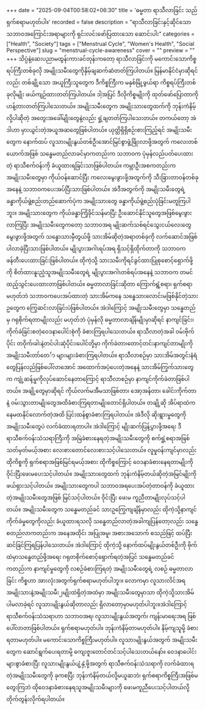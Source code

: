 +++
date = "2025-09-04T00:58:02+06:30"
title = 'ဓမ္မတာ ရာသီလာခြင်း သည် ရှက်စရာမဟုတ်ပါ။'
recorded = false
description = "ရာသီလာခြင်းနှင့်ဆိုင်သော သဘာဝအကြောင်းအရာများကို ရှင်းလင်းဖော်ပြထားသော ဆောင်းပါး"
categories = ["Health", "Society"]
tags = ["Menstrual Cycle", "Women's Health", "Social Perspective"]
slug = "menstrual-cycle-awareness"
cover = ""
preview = ""
+++
သိပ္ပံနဲ့ဆေးပညာမထွန်းကားခင်တုန်းကတော့ ရာသီလာခြင်းကို မကောင်းသောကိစ္စရပ်ကြီးတစ်ခုလို အမျိုးသမီးတွေကိုနှိမ့်ချဆက်ဆံတတ်ကြပါတယ်။ မြန်မာနိုင်ငံမှာဆိုရင်လည်း တစ်ချို့သော အယူကြီးသူတွေက ဒီကိစ္စကြီးက မနှစ်မြို့ဖွယ်ရာ ကိစ္စရပ်ကြီးတစ်ခုလိုမျိုး ဖယ်ကျဉ်ထားတတ်ကြပါတယ်။ ဒါ့အပြင် ဒီလိုကိစ္စမျိုးကို ထုတ်ဖော်ပြောတာကို ဟန့်တားတတ်ကြပါသေးတယ်။ အမျိုးသမီးတွေက အမျိုးသားတွေထက်ကို ဘုန်းကံနိမ့်လို့ပါဆိုတဲ့ အတွေးအခေါ်မျိုးတွေနဲ့လည်း ရှုံ့ချတတ်ကြပါသေးတယ်။ တကယ်တော့ အဲဒါဟာ မှားယွင်းတဲ့အယူအဆတွေဖြစ်ပါတယ်။
ယုတ္တိရှိရှိစဉ်းစားကြည့်ရင် အမျိုးသမီးတွေက နောက်ထပ်
လူသားမျိုးနွယ်တစ်ဦးအောင်မြင်စွာဖွံ့ဖြိုးလာဖို့အတွက် ကလေးတစ်ယောက်အဖြစ်
သန္ဓေမတည်လာခင်မှာကတည်းက သဘာဝက ပုံမှန်လည်ပတ်ပေးထားတဲ့ ရာသီစက်ဝန်းကို ခံယူထားရခြင်းသာဖြစ်ပါတယ်။
ကမ္ဘာဦးအစကတည်းက အမျိုးသမီးတွေမှာ ကိုယ်ဝန်ဆောင်ပြီး ကလေးမွေးဖွားဖို့အတွက်ကို
သီးခြားတာဝန်တစ်ခုအနေနဲ့ သဘာဝကပေးအပ်ပြီးသားဖြစ်ပါတယ်။ အဲဒီအတွက်ကို အမျိုးသမီးတွေရဲ့ ခန္ဓာကိုယ်ဖွဲ့စည်းတည်ဆောက်ပုံက အမျိုးသားတွေ ခန္ဓာကိုယ်ဖွဲ့စည်းပုံခြင်းမတူကြပါဘူး။ အမျိုးသားတွေက ကိုယ်ခန္ဓာကြံံ့ခိုင်သန်မာပြီး
ဦးဆောင်နိုင်သူတွေအဖြစ်မွေးဖွားလာကြပြီး အမျိုးသမီးတွေကတော့ သဘာဝအရ မျိုးဆက်သစ်ရင်သွေးငယ်လေးတွေမွေးဖွားဖို့အတွက် သန္ဓောသားမှီတွယ်ဖို့
သားအိမ်ဆိုတဲ့အရာတစ်ခုကို လက်ဆောင်အဖြစ်ပါလာခဲ့ပြီးသားဖြစ်ပါတယ်။ မျိုးပွားအဂါၤရပ်အရ
ရှိသင့်ရှိထိုက်တာကို သဘာဝက ဖန်တီးပေးထားခြင်းဖြစ်ပါတယ်။ ထိုကဲ့သို့
သားသမီးကိုရင်ခွင်ထားပြုစုစောင့်ရှောက်ဖို့ကို စိတ်ထားနူးညံ့သူအမျိုးသမီးတွေရဲ့
မျိုးပွားအဂါၤတစ်ရပ်အနေနဲ့ သဘာဝက တမင်ထည့်သွင်းပေးထားတာဖြစ်ပါတယ်။ ဓမ္မတာလာခြင်းဆိုတာ ကြောက်ရွံ့စရာ၊ ရှက်စရာမဟုတ်ဘဲ သဘာဝကပေးအပ်ထားတဲ့ သားအိမ်ကနေ သန္ဓေသားလောင်းမဖြစ်နိုင်တဲ့သားဥတွေက ကြွေဆင်းလာခြင်းပဲဖြစ်ပါတယ်။
အဲဒါကြောင့် အမျိုးသမီးတွေမှာ သန္ဓေတည်မှ ဂရုစိုက်ရတာမျိုးလည်း မဟုတ်ဘဲ
ပုံမှန်လို ဓမ္မတာလာချိန်မျိုးမှာဆိုရင် နာကျင်ခြင်း၊ ကိုက်ခဲခြင်းစတဲ့ဝေဒနာပေါင်းစုံကို ခံစားကြရပါသေးတယ်။
ရာသီလာတဲ့အခါ ဝမ်းဗိုက်ပိုင်း တဝိုက်၊ခါးနဲ့တင်ပါးဆုံပိုင်း၊ပေါင်တို့မှာ ကိုက်ခဲတာ၊တောင့်တင်းနာကျင်တာမျိုးကို အမျိုးသမီးတာ်တေ်ာ များများခံစားကြရပါတယ်။ ရာသီလာစဉ်မှာ သားအိမ်အတွင်းနံရံတွေပြန်လည်ဖြစ်ပေါ်လာအောင် အထောက်အပံ့ပေးတဲ့အနေနဲ့ သားအိမ်ကြွက်သားတွေက ကျုံ့ဆန့်မှုကိုလုပ်ဆောင်နေတာကြောင့် ရာသီလာစဉ်မှာ နာကျင်ကိုက်ခဲတာဖြစ်ပါတယ်။ အချို့တွေမှာဆိုရင် ကိုယ်လက်မအီမသာဖြစ်တာ၊ အော့အန်တာ၊ ခေါင်းကိုက်တာ နဲ့ ဝမ်းသွားတာမျိုးတွေအထိခံစားကြရတာမျိုးတောင်ရှိပါတယ်။ တချို့ဆို အိပ်ရာထဲကနေမထနိုင်လောက်တဲ့အထိ ပြင်းထန်စွာခံစားကြရပါတယ်။ အဲဒီလို ဆိုးရွားမှုတွေကို အမျိုးသမီးတွေပဲ လက်ခံထားရတာပါ။ အဲဒါကြောင့် မျိုးဆက်ပြန့်ပွားဖို့အရေး ဒီရာသီစက်ဝန်းသံသရာကြီးကို အမြဲခံစားနေရတဲ့အမျိုးသမီးတွေကို စက်ရှုံ့စရာအဖြစ်သတ်မှတ်မယ့်အစား လေးစားတောင်လေးစားသင့်ပါသေးတယ်။ လူမှုဝန်းကျင်မှာလည်း ထိုကိစ္စကို ရှက်စရာအဖြစ်မြင်ရမယ့်အစား ထိုကိစ္စကြောင့် ဝေဒနာခံစားနေရတာမျိုးကို ဝိုင်းပြီးဖေးမပေးသင့်ပါတယ်။ အမျိုးသားတွေထက် ဘုန်းကံနိမ့်တယ်ဆိုတဲ့အမြင်မျိုးကို ဖယ်ရှားသင့်ပါတယ်။ အမျိုးသားတွေကပါ သဘာဝအရပေးအပ်တဲ့တာဝန်ကို ခံယူထားတဲ့အမျိုးသမီးတွေအဖြစ် မြင်သင့်ပါတယ်။ ဝိုင်းပြီး ဖေးမ ကူညီတာမျိုးလုပ်သင့်ပါတယ်။ အမျိုးသမီးတွေက သန္ဓေမတည်ခင် သားဥကြွေကျချိန်မှာလည်း ထိုကဲ့သို့နာကျင်ကိုက်ခဲမှုတွေကိုလည်း ခံယူထားရသလို သန္ဓေတည်လာတဲ့အခါကျပြန်တော့လည်း သန္ဓေစတည်လာကတည်းက အနေအထိုင်၊ အပြုအမူ၊ အစားအသောက် စသည်ဖြင့် ထပ်ပြီး ဆင်ခြင်ကြရပြန်ပါသေးတယ်။
အဲဒါကြောင့် ထိုကဲ့သို့ နောက်ထပ်မျိုးနွယ်တစ်ဦးကို ဗိုက်ထဲမှာသန္ဓေတည်ဖို့အရေး ဂရုတစိုက်စောင့်ရှောက်ရတဲ့အပြင် သန္ဓေမတည်ခင်ကတည်းက နာကျင်မှုတွေကို လစဉ်ခံစားကြရတဲ့ အမျိုးသမီးတွေရဲ့ လစဉ် ဓမ္မတာလာခြင်း ကိစ္စဟာ အားလုံးအတွက်ရှက်စရာမဟုတ်ပါဘူး။ လောကမှာ လူသားလိင်အရ အမျိုးသားနဲ့အမျိုးသမီး၂မျိုးထဲရှိတဲ့အထဲမှာ အမျိုးသမီးတွေမှာသာ ထိုကဲ့သို့သားအိမ်ပါမလာခဲ့ရင် လူသားမျိုးနွယ်ဆိုတာလည်း ရှိလာတော့မှာမဟုတ်ပါဘူး။အဲဒါကြောင့် ရာသီစက်ဝန်းသံသရာဟာ သဘာဝအရ၊ လူသားမျိုးနွယ်အတွက်၊ ကျန်းမာရေးအရ ဖြစ်ပေါ်လာတာဖြစ်ပါတယ်။ ရှက်စရာမဟုတ်ပါ။ ဘုန်းကံနိမ့်တာမဟုတ်ပါ။ နိမ့်ကျသူမို့ ခံစားရတာမဟုတ်ပါ။ မကောင်းသောကိစ္စကြီးမဟုတ်ပါ။ လူသားမျိုးနွယ်အတွက် အမျိုးသမီးတွေက ဆောင်ရွက်ပေးရတာမို့ ကျေးဇူးတောင်တင်သင့်ပါသေးတယ်နော်။
ဝေဒနာပေါင်းများစွာခံစားပြီး လူသားမျိုးနွယ်ပျံ့နှံ့ဖို့အတွက် ရာသီစက်ဝန်းသံသရာကို လက်ခံထားရတဲ့အမျိုးသမီးတွေကို ခုကစပြီး ဘုန်းကံနိမ့်တယ်လို့မယူဆဘဲ၊ ရှက်စရာကိစ္စကြီးအဖြစ်မတွေးကြဘဲ ထိုဝေဒနာခံစားနေရသူအမျိုးသမီးများကို ဖေးမကူညီပေးသင့်ပါတယ်လို့ တိုက်တွန်းလိုက်ရပါတယ်။
